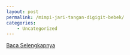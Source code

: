 ```yaml
---
layout: post
permalink: /mimpi-jari-tangan-digigit-bebek/
categories:
    - Uncategorized
---
```


[Baca Selengkapnya](/04)